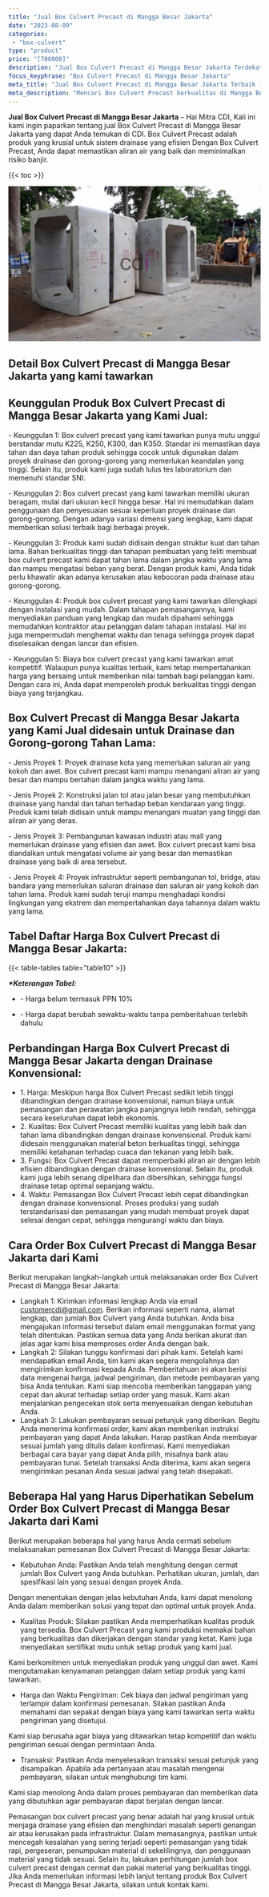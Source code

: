 ```yaml
---
title: "Jual Box Culvert Precast di Mangga Besar Jakarta"
date: "2023-08-09"
categories:
 - "box-culvert"
type: "product"
price: "[700000]"
description: "Jual Box Culvert Precast di Mangga Besar Jakarta Terdekat. Box Culvert Precast ini menjadi solusi utama dalam proyek pembangunan sebagai bahan infrastruktur yang kuat dan unggul. Segera dapatkan informasi detail."
focus_keyphrase: "Box Culvert Precast di Mangga Besar Jakarta"
meta_title: "Jual Box Culvert Precast di Mangga Besar Jakarta Terbaik - CDI"
meta_description: "Mencari Box Culvert Precast berkualitas di Mangga Besar Jakarta? Layanan profesional kami siap membantu dengan solusi terbaik. Klik untuk penawaran istimewa."
---
```


**Jual Box Culvert Precast di Mangga Besar Jakarta** – Hai Mitra CDI, Kali ini kami ingin paparkan tentang jual Box Culvert Precast di Mangga Besar Jakarta yang dapat Anda temukan di CDI. Box Culvert Precast adalah produk yang krusial untuk sistem drainase yang efisien Dengan Box Culvert Precast, Anda dapat memastikan aliran air yang baik dan meminimalkan risiko banjir.

{{< toc >}}

![Jual Box Culvert Precast di Mangga Besar Jakarta](/images/box-culvert/box-culvert-04.jpg)

## Detail Box Culvert Precast di Mangga Besar Jakarta yang kami tawarkan 

## Keunggulan Produk Box Culvert Precast di Mangga Besar Jakarta yang Kami Jual:

\- Keunggulan 1: Box culvert precast yang kami tawarkan punya mutu unggul berstandar mutu K225, K250, K300, dan K350. Standar ini memastikan daya tahan dan daya tahan produk sehingga cocok untuk digunakan dalam proyek drainase dan gorong-gorong yang memerlukan keandalan yang tinggi. Selain itu, produk kami juga sudah lulus tes laboratorium dan memenuhi standar SNI.

\- Keunggulan 2: Box culvert precast yang kami tawarkan memiliki ukuran beragam, mulai dari ukuran kecil hingga besar. Hal ini memudahkan dalam penggunaan dan penyesuaian sesuai keperluan proyek drainase dan gorong-gorong. Dengan adanya variasi dimensi yang lengkap, kami dapat memberikan solusi terbaik bagi berbagai proyek.

\- Keunggulan 3: Produk kami sudah didisain dengan struktur kuat dan tahan lama. Bahan berkualitas tinggi dan tahapan pembuatan yang teliti membuat box culvert precast kami dapat tahan lama dalam jangka waktu yang lama dan mampu mengatasi beban yang berat. Dengan produk kami, Anda tidak perlu khawatir akan adanya kerusakan atau kebocoran pada drainase atau gorong-gorong.

\- Keunggulan 4: Produk box culvert precast yang kami tawarkan dilengkapi dengan instalasi yang mudah. Dalam tahapan pemasangannya, kami menyediakan panduan yang lengkap dan mudah dipahami sehingga memudahkan kontraktor atau pelanggan dalam tahapan instalasi. Hal ini juga mempermudah menghemat waktu dan tenaga sehingga proyek dapat diselesaikan dengan lancar dan efisien.

\- Keunggulan 5: Biaya box culvert precast yang kami tawarkan amat kompetitif. Walaupun punya kualitas terbaik, kami tetap mempertahankan harga yang bersaing untuk memberikan nilai tambah bagi pelanggan kami. Dengan cara ini, Anda dapat memperoleh produk berkualitas tinggi dengan biaya yang terjangkau.

## Box Culvert Precast di Mangga Besar Jakarta yang Kami Jual didesain untuk Drainase dan Gorong-gorong Tahan Lama:

\- Jenis Proyek 1: Proyek drainase kota yang memerlukan saluran air yang kokoh dan awet. Box culvert precast kami mampu menangani aliran air yang besar dan mampu bertahan dalam jangka waktu yang lama.

\- Jenis Proyek 2: Konstruksi jalan tol atau jalan besar yang membutuhkan drainase yang handal dan tahan terhadap beban kendaraan yang tinggi. Produk kami telah didisain untuk mampu menangani muatan yang tinggi dan aliran air yang deras.

\- Jenis Proyek 3: Pembangunan kawasan industri atau mall yang memerlukan drainase yang efisien dan awet. Box culvert precast kami bisa diandalkan untuk mengatasi volume air yang besar dan memastikan drainase yang baik di area tersebut.

\- Jenis Proyek 4: Proyek infrastruktur seperti pembangunan tol, bridge, atau bandara yang memerlukan saluran drainase dan saluran air yang kokoh dan tahan lama. Produk kami sudah teruji mampu menghadapi kondisi lingkungan yang ekstrem dan mempertahankan daya tahannya dalam waktu yang lama.

## Tabel Daftar Harga Box Culvert Precast di Mangga Besar Jakarta:

{{< table-tables table="table10" >}}

**_\*Keterangan Tabel:_**

*   \- Harga belum termasuk PPN 10%

*   \- Harga dapat berubah sewaktu-waktu tanpa pemberitahuan terlebih dahulu

## Perbandingan Harga Box Culvert Precast di Mangga Besar Jakarta dengan Drainase Konvensional:

*   1\. Harga: Meskipun harga Box Culvert Precast sedikit lebih tinggi dibandingkan dengan drainase konvensional, namun biaya untuk pemasangan dan perawatan jangka panjangnya lebih rendah, sehingga secara keseluruhan dapat lebih ekonomis.
*   2\. Kualitas: Box Culvert Precast memiliki kualitas yang lebih baik dan tahan lama dibandingkan dengan drainase konvensional. Produk kami didesain menggunakan material beton berkualitas tinggi, sehingga memiliki ketahanan terhadap cuaca dan tekanan yang lebih baik.
*   3\. Fungsi: Box Culvert Precast dapat memperbaiki aliran air dengan lebih efisien dibandingkan dengan drainase konvensional. Selain itu, produk kami juga lebih senang dipelihara dan dibersihkan, sehingga fungsi drainase tetap optimal sepanjang waktu.
*   4\. Waktu: Pemasangan Box Culvert Precast lebih cepat dibandingkan dengan drainase konvensional. Proses produksi yang sudah terstandarisasi dan pemasangan yang mudah membuat proyek dapat selesai dengan cepat, sehingga mengurangi waktu dan biaya.

## Cara Order Box Culvert Precast di Mangga Besar Jakarta dari Kami

Berikut merupakan langkah-langkah untuk melaksanakan order Box Culvert Precast di Mangga Besar Jakarta:

*   Langkah 1: Kirimkan informasi lengkap Anda via email customercdi@gmail.com. Berikan informasi seperti nama, alamat lengkap, dan jumlah Box Culvert yang Anda butuhkan.
Anda bisa mengajukan informasi tersebut dalam email menggunakan format yang telah ditentukan. Pastikan semua data yang Anda berikan akurat dan jelas agar kami bisa memproses order Anda dengan baik.
*   Langkah 2: Silakan tunggu konfirmasi dari pihak kami. Setelah kami mendapatkan email Anda, tim kami akan segera mengolahnya dan mengirimkan konfirmasi kepada Anda. Pemberitahuan ini akan berisi data mengenai harga, jadwal pengiriman, dan metode pembayaran yang bisa Anda tentukan.
Kami siap mencoba memberikan tanggapan yang cepat dan akurat terhadap setiap order yang masuk. Kami akan menjalankan pengecekan stok serta menyesuaikan dengan kebutuhan Anda.
*   Langkah 3: Lakukan pembayaran sesuai petunjuk yang diberikan. Begitu Anda menerima konfirmasi order, kami akan memberikan instruksi pembayaran yang dapat Anda lakukan. Harap pastikan Anda membayar sesuai jumlah yang ditulis dalam konfirmasi.
Kami menyediakan berbagai cara bayar yang dapat Anda pilih, misalnya bank atau pembayaran tunai. Setelah transaksi Anda diterima, kami akan segera mengirimkan pesanan Anda sesuai jadwal yang telah disepakati.

## Beberapa Hal yang Harus Diperhatikan Sebelum Order Box Culvert Precast di Mangga Besar Jakarta dari Kami

Berikut merupakan beberapa hal yang harus Anda cermati sebelum melaksanakan pemesanan Box Culvert Precast di Mangga Besar Jakarta:

*   Kebutuhan Anda: Pastikan Anda telah menghitung dengan cermat jumlah Box Culvert yang Anda butuhkan. Perhatikan ukuran, jumlah, dan spesifikasi lain yang sesuai dengan proyek Anda.

Dengan menentukan dengan jelas kebutuhan Anda, kami dapat menolong Anda dalam memberikan solusi yang tepat dan optimal untuk proyek Anda.
*   Kualitas Produk: Silakan pastikan Anda memperhatikan kualitas produk yang tersedia. Box Culvert Precast yang kami produksi memakai bahan yang berkualitas dan dikerjakan dengan standar yang ketat. Kami juga menyediakan sertifikat mutu untuk setiap produk yang kami jual.

Kami berkomitmen untuk menyediakan produk yang unggul dan awet. Kami mengutamakan kenyamanan pelanggan dalam setiap produk yang kami tawarkan.
*   Harga dan Waktu Pengiriman: Cek biaya dan jadwal pengiriman yang terlampir dalam konfirmasi pemesanan. Silakan pastikan Anda memahami dan sepakat dengan biaya yang kami tawarkan serta waktu pengiriman yang disetujui.

Kami siap berusaha agar biaya yang ditawarkan tetap kompetitif dan waktu pengiriman sesuai dengan permintaan Anda.
*   Transaksi: Pastikan Anda menyelesaikan transaksi sesuai petunjuk yang disampaikan. Apabila ada pertanyaan atau masalah mengenai pembayaran, silakan untuk menghubungi tim kami.

Kami siap menolong Anda dalam proses pembayaran dan memberikan data yang dibutuhkan agar pembayaran dapat berjalan dengan lancar.

Pemasangan box culvert precast yang benar adalah hal yang krusial untuk menjaga drainase yang efisien dan menghindari masalah seperti genangan air atau kerusakan pada infrastruktur. Dalam memasangnya, pastikan untuk mencegah kesalahan yang sering terjadi seperti pemasangan yang tidak rapi, pergeseran, penumpukan material di sekelilingnya, dan penggunaan material yang tidak sesuai. Selain itu, lakukan perhitungan jumlah box culvert precast dengan cermat dan pakai material yang berkualitas tinggi. Jika Anda memerlukan informasi lebih lanjut tentang produk Box Culvert Precast di Mangga Besar Jakarta, silakan untuk kontak kami.
